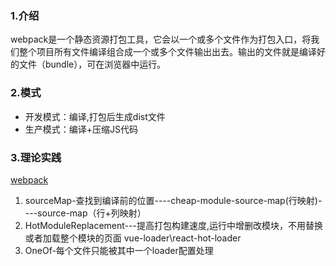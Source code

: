 ### 1.介绍
webpack是一个静态资源打包工具，它会以一个或多个文件作为打包入口，将我们整个项目所有文件编译组合成一个或多个文件输出出去。输出的文件就是编译好的文件（bundle），可在浏览器中运行。
### 2.模式
- 开发模式：编译,打包后生成dist文件
- 生产模式：编译+压缩JS代码
### 3.理论实践
[webpack](https://webpack.js.org/)

1. sourceMap-查找到编译前的位置----cheap-module-source-map(行映射)----source-map（行+列映射）
2. HotModuleReplacement---提高打包构建速度,运行中增删改模块，不用替换或者加载整个模块的页面 vue-loader\react-hot-loader
3. OneOf-每个文件只能被其中一个loader配置处理
